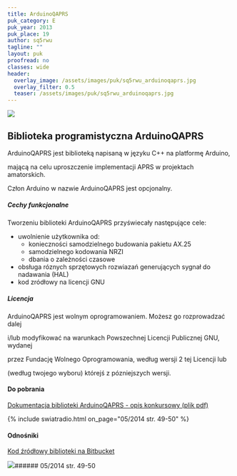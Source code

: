```yaml
---
title: ArduinoQAPRS
puk_category: E
puk_year: 2013
puk_place: 19
author: sq5rwu
tagline: ""
layout: puk
proofread: no
classes: wide
header:
  overlay_image: /assets/images/puk/sq5rwu_arduinoqaprs.jpg
  overlay_filter: 0.5
  teaser: /assets/images/puk/sq5rwu_arduinoqaprs.jpg
---
```






 



![](assets/data/img/projects/2013-19-0.jpg) 



Biblioteka programistyczna ArduinoQAPRS
---------------------------------------





 ArduinoQAPRS jest biblioteką napisaną w języku C++ na platformę Arduino,

mającą na celu uproszczenie implementacji APRS w projektach amatorskich.

Człon Arduino w nazwie ArduinoQAPRS jest opcjonalny.




##### Cechy funkcjonalne




 Tworzeniu biblioteki ArduinoQAPRS przyświecały następujące cele:






* uwolnienie użytkownika od:
	+ konieczności samodzielnego budowania pakietu AX.25
	+ samodzielnego kodowania NRZI
	+ dbania o zależności czasowe
* obsługa róznych sprzętowych rozwiazań generujących sygnał do nadawania (HAL)
* kod zródłowy na licencji GNU




##### Licencja




ArduinoQAPRS jest wolnym oprogramowaniem. Możesz go rozprowadzać dalej

i/lub modyfikować na warunkach Powszechnej Licencji Publicznej GNU, wydanej

przez Fundację Wolnego Oprogramowania, według wersji 2 tej Licencji lub

(według twojego wyboru) którejś z pózniejszych wersji.





#### Do pobrania

[Dokumentacja biblioteki ArduinoQAPRS - opis konkursowy (plik pdf)](assets/data/download/SQ5RWU_ArduinoQAPRS.pdf)



{% include swiatradio.html on_page="05/2014 str. 49-50" %}
#### Odnośniki

[Kod źródłowy biblioteki na Bitbucket](https://bitbucket.org/Qyon/arduinoqaprs/)

 



![](assets/img/logo/sr_logo_s.jpg)###### 05/2014 str. 49-50

 





 


